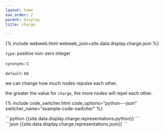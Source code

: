 ```yaml
---
layout: home
nav_order: 2
parent: display
title: charge

---
```


{% include webweb.html webweb_json=site.data.display.charge.json %}

```type```: positive non-zero integer

```synonyms```: c

```default```: ```60```

we can change how much nodes repulse each other.



the greater the value for `charge`, the more nodes will repel each other.

{% include code_switcher.html code_options="python---json" switcher_name="example-code-switcher" %}
<div class='select-code-block example-code-switcher python-code-block select-code-block-visible'></div>
```python
{{site.data.display.charge.representations.python}}
```
<div class='select-code-block example-code-switcher json-code-block'></div>
```json
{{site.data.display.charge.representations.json}}
```